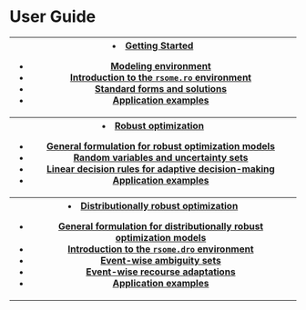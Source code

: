 # User Guide

<table>
<th><toc>
<li> <a href="get_start">Getting Started </a></li>
<ul class="a">
  <li> <a href="get_start#section1.1">Modeling environment </a></li>
  <li> <a href="get_start#section1.2">Introduction to the <code>rsome.ro</code> environment </a></li>
  <li> <a href="get_start#section1.3">Standard forms and solutions </a></li>
  <li> <a href="get_start#section1.4">Application examples </a></li>
</ul>
</toc></th>

<tr><th><toc>
<li> <a href="ro_rsome">Robust optimization </a></li>
<ul class="a">
  <li> <a href="ro_rsome#section2.1">General formulation for robust optimization models </a></li>
  <li> <a href="ro_rsome#section2.2">Random variables and uncertainty sets </a></li>
  <li> <a href="ro_rsome#section2.3">Linear decision rules for adaptive decision-making </a></li>
  <li> <a href="ro_rsome#section2.4">Application examples </a></li>
</ul>
</toc></th></tr>

<tr><th><toc>
<li> <a href="dro_rsome">Distributionally robust optimization </a></li>
<ul class="a">
  <li> <a href="dro_rsome#section3.1">General formulation for distributionally robust optimization models </a></li>
  <li> <a href="dro_rsome#section3.2">Introduction to the <code>rsome.dro</code> environment</a></li>
  <li> <a href="dro_rsome#section3.3">Event-wise ambiguity sets </a></li>
  <li> <a href="dro_rsome#section3.4">Event-wise recourse adaptations </a></li>
  <li> <a href="dro_rsome#section3.5">Application examples </a></li>
</ul>
</toc></th></tr>
</table>
